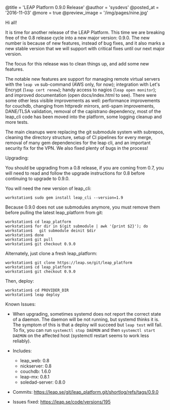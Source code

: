 @title = 'LEAP Platform 0.9.0 Release'
@author = 'sysdevs'
@posted_at = '2016-11-03'
@more = true
@preview_image = '/img/pages/nine.jpg'

Hi all!

It is time for another release of the LEAP Platform. This time we are breaking free of the 0.8 release cycle into a new major version: 0.9.0. The new number is because of new features, instead of bug fixes, and it also marks a new stable version that we will support with critical fixes until our next major version.

The focus for this release was to clean things up, and add some new features.

The notable new features are support for managing remote virtual servers with the `leap vm` sub-command (AWS only, for now); integration with Let's Encrypt (`leap cert renew`); handy access to nagios (`leap open monitor`); and improved documentation (open docs/index.html to see). There were some other less visible improvements as well: performance improvements for couchdb, changing from httpredir mirrors, anti-spam improvements, DANE/TLSA validation, removal of the capistrano dependency, most of the leap_cli code has been moved into the platform, some logging cleanup and more tests.

The main cleanups were replacing the git submodule system with subrepos, cleaning the directory structure, setup of CI pipelines for every merge, removal of many gem dependencies for the leap cli, and an important security fix for the VPN. We also fixed plenty of bugs in the process!

Upgrading:

You should be upgrading from a 0.8 release, if you are coming from 0.7, you will need to read and follow the upgrade instructions for 0.8 before continuing to upgrade to 0.9.0.

You will need the new version of leap_cli:

    workstation$ sudo gem install leap_cli --version=1.9

Because 0.9.0 does not use submodules anymore, you must remove them before pulling
the latest leap_platform from git:

    workstation$ cd leap_platform
    workstation$ for dir in $(git submodule | awk '{print $2}'); do
    workstation$   git submodule deinit $dir
    workstation$ done
    workstation$ git pull
    workstation$ git checkout 0.9.0

Alternately, just clone a fresh leap_platform:

    workstation$ git clone https://leap.se/git/leap_platform
    workstation$ cd leap_platform
    workstation$ git checkout 0.9.0

Then, deploy:

    workstation$ cd PROVIDER_DIR
    workstation$ leap deploy

Known Issues:

* When upgrading, sometimes systemd does not report the correct state of a daemon. The daemon will be not running, but systemd thinks it is. The symptom of this is that a deploy will succeed but `leap test` will fail. To fix, you can run `systemctl stop DAEMON` and then `systemctl start DAEMON` on the affected host (systemctl restart seems to work less reliably).

* Includes:
  * leap_web: 0.8
  * nickserver: 0.8
  * couchdb: 1.6.0
  * leap-mx: 0.8.1
  * soledad-server: 0.8.0

* Commits: https://leap.se/git/leap_platform.git/shortlog/refs/tags/0.9.0
* Issues fixed: https://leap.se/code/versions/195
